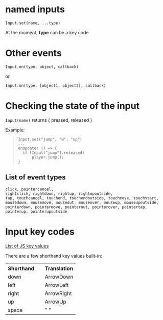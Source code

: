 # named inputs

`Input.set(name, ...type)`

At the moment, __type__ can be a key code

# Other events

`Input.on(type, object, callback)`

or 

`Input.on(type, [object1, object2], callback)`

# Checking the state of the input

`Input(name)` returns { pressed, released }

Example:

>```
>Input.set("jump", "w", "up")
>...
>onUpdate: () => {
>   if (Input("jump").released)
>       player.jump();
>}
>```

## List of event types

```
click, pointercancel,
rightclick, rightdown, rightup, rightupoutside,
tap, touchcancel, touchend, touchendoutside, touchmove, touchstart,
mousedown, mousemove, mouseout, mouseover, mouseup, mouseupoutside,
pointerdown, pointermove, pointerout, pointerover, pointertap, pointerup, pointerupoutside
```

# Input key codes

[List of JS key values](https://developer.mozilla.org/en-US/docs/Web/API/KeyboardEvent/key/Key_Values)

There are a few shorthand key values built-in:

<table>
  <tr>
    <th>Shorthand&nbsp;&nbsp;&nbsp;&nbsp;</th>
    <th>Translation</th>
  </tr>
  <tr>
    <td>down</td>
    <td>ArrowDown</td>
  </tr>
  <tr>
    <td>left</td>
    <td>ArrowLeft</td>
  </tr>
  <tr>
    <td>right</td>
    <td>ArrowRight</td>
  </tr>
  <tr>
    <td>up</td>
    <td>ArrowUp</td>
  </tr>
  <tr>
    <td>space</td>
    <td>" "</td>
  </tr>
</table>
